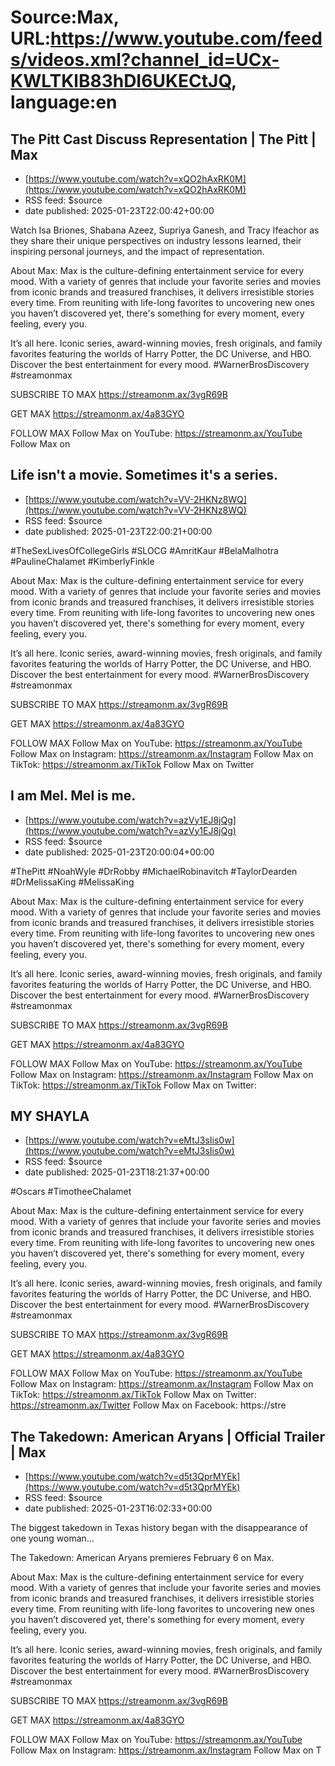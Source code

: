 # Source:Max, URL:https://www.youtube.com/feeds/videos.xml?channel_id=UCx-KWLTKlB83hDI6UKECtJQ, language:en

## The Pitt Cast Discuss Representation | The Pitt | Max
 - [https://www.youtube.com/watch?v=xQO2hAxRK0M](https://www.youtube.com/watch?v=xQO2hAxRK0M)
 - RSS feed: $source
 - date published: 2025-01-23T22:00:42+00:00

Watch Isa Briones, Shabana Azeez, Supriya Ganesh, and Tracy Ifeachor as they share their unique perspectives on industry lessons learned, their inspiring personal journeys, and the impact of representation.

About Max:
Max is the culture-defining entertainment service for every mood. With a variety of genres that include your favorite series and movies from iconic brands and treasured franchises, it delivers irresistible stories every time. From reuniting with life-long favorites to uncovering new ones you haven’t discovered yet, there's something for every moment, every feeling, every you.

It’s all here. Iconic series, award-winning movies, fresh originals, and family favorites featuring the worlds of Harry Potter, the DC Universe, and HBO. Discover the best entertainment for every mood.
#WarnerBrosDiscovery #streamonmax 

SUBSCRIBE TO MAX
https://streamonm.ax/3vgR69B

GET MAX
https://streamonm.ax/4a83GYO

FOLLOW MAX
Follow Max on YouTube: https://streamonm.ax/YouTube
Follow Max on

## Life isn't a movie. Sometimes it's a series.
 - [https://www.youtube.com/watch?v=VV-2HKNz8WQ](https://www.youtube.com/watch?v=VV-2HKNz8WQ)
 - RSS feed: $source
 - date published: 2025-01-23T22:00:21+00:00

#TheSexLivesOfCollegeGirls #SLOCG #AmritKaur #BelaMalhotra #PaulineChalamet #KimberlyFinkle 

About Max:
Max is the culture-defining entertainment service for every mood. With a variety of genres that include your favorite series and movies from iconic brands and treasured franchises, it delivers irresistible stories every time. From reuniting with life-long favorites to uncovering new ones you haven’t discovered yet, there's something for every moment, every feeling, every you.

It’s all here. Iconic series, award-winning movies, fresh originals, and family favorites featuring the worlds of Harry Potter, the DC Universe, and HBO. Discover the best entertainment for every mood.
#WarnerBrosDiscovery #streamonmax 

SUBSCRIBE TO MAX
https://streamonm.ax/3vgR69B

GET MAX
https://streamonm.ax/4a83GYO

FOLLOW MAX
Follow Max on YouTube: https://streamonm.ax/YouTube
Follow Max on Instagram: https://streamonm.ax/Instagram
Follow Max on TikTok: https://streamonm.ax/TikTok
Follow Max on Twitter

## I am Mel. Mel is me.
 - [https://www.youtube.com/watch?v=azVy1EJ8jQg](https://www.youtube.com/watch?v=azVy1EJ8jQg)
 - RSS feed: $source
 - date published: 2025-01-23T20:00:04+00:00

#ThePitt #NoahWyle #DrRobby #MichaelRobinavitch #TaylorDearden #DrMelissaKing #MelissaKing

About Max:
Max is the culture-defining entertainment service for every mood. With a variety of genres that include your favorite series and movies from iconic brands and treasured franchises, it delivers irresistible stories every time. From reuniting with life-long favorites to uncovering new ones you haven’t discovered yet, there's something for every moment, every feeling, every you.

It’s all here. Iconic series, award-winning movies, fresh originals, and family favorites featuring the worlds of Harry Potter, the DC Universe, and HBO. Discover the best entertainment for every mood.
#WarnerBrosDiscovery #streamonmax 

SUBSCRIBE TO MAX
https://streamonm.ax/3vgR69B

GET MAX
https://streamonm.ax/4a83GYO

FOLLOW MAX
Follow Max on YouTube: https://streamonm.ax/YouTube
Follow Max on Instagram: https://streamonm.ax/Instagram
Follow Max on TikTok: https://streamonm.ax/TikTok
Follow Max on Twitter: 

## MY SHAYLA
 - [https://www.youtube.com/watch?v=eMtJ3sIis0w](https://www.youtube.com/watch?v=eMtJ3sIis0w)
 - RSS feed: $source
 - date published: 2025-01-23T18:21:37+00:00

#Oscars #TimotheeChalamet

About Max:
Max is the culture-defining entertainment service for every mood. With a variety of genres that include your favorite series and movies from iconic brands and treasured franchises, it delivers irresistible stories every time. From reuniting with life-long favorites to uncovering new ones you haven’t discovered yet, there's something for every moment, every feeling, every you.

It’s all here. Iconic series, award-winning movies, fresh originals, and family favorites featuring the worlds of Harry Potter, the DC Universe, and HBO. Discover the best entertainment for every mood.
#WarnerBrosDiscovery #streamonmax 

SUBSCRIBE TO MAX
https://streamonm.ax/3vgR69B

GET MAX
https://streamonm.ax/4a83GYO

FOLLOW MAX
Follow Max on YouTube: https://streamonm.ax/YouTube
Follow Max on Instagram: https://streamonm.ax/Instagram
Follow Max on TikTok: https://streamonm.ax/TikTok
Follow Max on Twitter: https://streamonm.ax/Twitter
Follow Max on Facebook: https://stre

## The Takedown: American Aryans | Official Trailer | Max
 - [https://www.youtube.com/watch?v=d5t3QprMYEk](https://www.youtube.com/watch?v=d5t3QprMYEk)
 - RSS feed: $source
 - date published: 2025-01-23T16:02:33+00:00

The biggest takedown in Texas history began with the disappearance of one young woman...

The Takedown: American Aryans premieres February 6 on Max.

About Max:
Max is the culture-defining entertainment service for every mood. With a variety of genres that include your favorite series and movies from iconic brands and treasured franchises, it delivers irresistible stories every time. From reuniting with life-long favorites to uncovering new ones you haven’t discovered yet, there's something for every moment, every feeling, every you.

It’s all here. Iconic series, award-winning movies, fresh originals, and family favorites featuring the worlds of Harry Potter, the DC Universe, and HBO. Discover the best entertainment for every mood.
#WarnerBrosDiscovery #streamonmax 

SUBSCRIBE TO MAX
https://streamonm.ax/3vgR69B

GET MAX
https://streamonm.ax/4a83GYO

FOLLOW MAX
Follow Max on YouTube: https://streamonm.ax/YouTube
Follow Max on Instagram: https://streamonm.ax/Instagram
Follow Max on T

